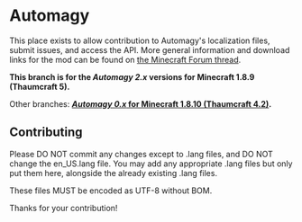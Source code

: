 Automagy
========

This place exists to allow contribution to Automagy's localization files, submit issues, and access the API. More general information and download links for the mod can be found on [the Minecraft Forum thread](http://www.minecraftforum.net/forums/mapping-and-modding/minecraft-mods/wip-mods/2125369-tc4-5-addon-automagy-automation-and-logistics-v2).

**This branch is for the _Automagy 2.x_ versions for Minecraft 1.8.9 (Thaumcraft 5).**

Other branches: **[_Automagy 0.x_ for Minecraft 1.8.10 (Thaumcraft 4.2)](https://github.com/Tuhljin/Automagy).**

## Contributing

Please DO NOT commit any changes except to .lang files, and DO NOT change the en_US.lang file. You may add any appropriate .lang files but only put them here, alongside the already existing .lang files.

These files MUST be encoded as UTF-8 without BOM.

Thanks for your contribution!

